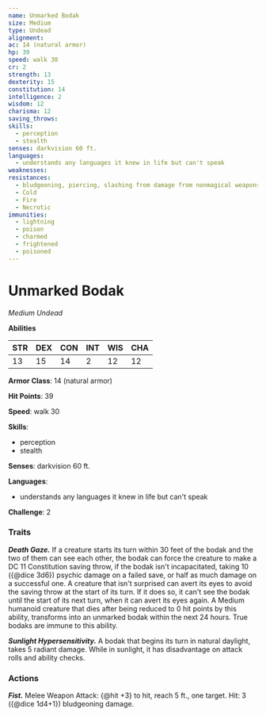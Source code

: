 ```yaml
---
name: Unmarked Bodak
size: Medium
type: Undead
alignment: 
ac: 14 (natural armor)
hp: 39
speed: walk 30
cr: 2
strength: 13
dexterity: 15
constitution: 14
intelligence: 2
wisdom: 12
charisma: 12
saving_throws:
skills:
  - perception
  - stealth
senses: darkvision 60 ft.
languages:
  - understands any languages it knew in life but can't speak
weaknesses:
resistances:
  - bludgeoning, piercing, slashing from damage from nonmagical weapons
  - Cold
  - Fire
  - Necrotic
immunities:
  - lightning
  - poison
  - charmed
  - frightened
  - poisoned
---
```


# Unmarked Bodak

*Medium Undead*

**Abilities**

| STR | DEX | CON | INT | WIS | CHA |
| --- | --- | --- | --- | --- | --- |
| 13 | 15 | 14 | 2 | 12 | 12 |

**Armor Class**: 14 (natural armor)

**Hit Points**: 39

**Speed**: walk 30

**Skills**:
  - perception
  - stealth

**Senses**: darkvision 60 ft.

**Languages**:
  - understands any languages it knew in life but can't speak

**Challenge**: 2

### Traits
***Death Gaze.*** If a creature starts its turn within 30 feet of the bodak and the two of them can see each other, the bodak can force the creature to make a DC 11 Constitution saving throw, if the bodak isn't incapacitated, taking 10 ({@dice 3d6}) psychic damage on a failed save, or half as much damage on a successful one. A creature that isn't surprised can avert its eyes to avoid the saving throw at the start of its turn. If it does so, it can't see the bodak until the start of its next turn, when it can avert its eyes again. A Medium humanoid creature that dies after being reduced to 0 hit points by this ability, transforms into an unmarked bodak within the next 24 hours. True bodaks are immune to this ability.

***Sunlight Hypersensitivity.*** A bodak that begins its turn in natural daylight, takes 5 radiant damage. While in sunlight, it has disadvantage on attack rolls and ability checks.

### Actions
***Fist.*** Melee Weapon Attack: {@hit +3} to hit, reach 5 ft., one target. Hit: 3 ({@dice 1d4+1}) bludgeoning damage.

